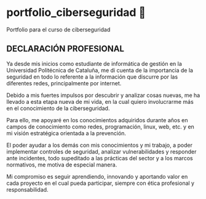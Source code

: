 # portfolio_ciberseguridad 🙈
Portfolio para el curso de ciberseguridad

## DECLARACIÓN PROFESIONAL  

Ya desde mis inicios como estudiante de informática de gestión en la Universidad Politécnica de Cataluña, me di cuenta de la importancia de la seguridad en todo lo referente a la información que discurre por las diferentes redes, principalmente por internet.  

Debido a mis fuertes impulsos por descubrir y analizar cosas nuevas, me ha llevado a esta etapa nueva de mi vida, en la cual quiero involucrarme más en el conocimiento de la ciberseguridad.

Para ello, me apoyaré en los conocimientos adquiridos durante años en campos de conocimiento como redes, programación, linux, web, etc. y en mi visión estratégica orientada a la prevención.  

El poder ayudar a los demás con mis conocimientos y mi trabajo, a poder implementar controles de seguridad, analizar vulnerabilidades y responder ante incidentes, todo supeditado a las prácticas del sector y a los marcos normativos, me motiva de especial manera.  

Mi compromiso es seguir aprendiendo, innovando y aportando valor en cada proyecto en el cual pueda participar, siempre con ética profesional y responsabilidad.
